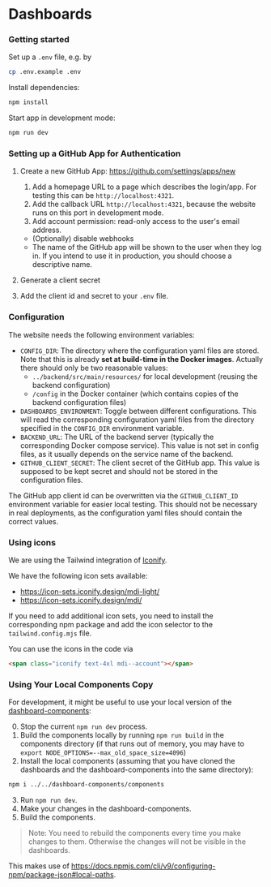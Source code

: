 # Dashboards

### Getting started

Set up a `.env` file, e.g. by

```bash
cp .env.example .env
```

Install dependencies:

```bash
npm install
```

Start app in development mode:

```bash
npm run dev
```

### Setting up a GitHub App for Authentication

1. Create a new GitHub App: https://github.com/settings/apps/new

    1. Add a homepage URL to a page which describes the login/app. For testing this can be `http://localhost:4321`.
    2. Add the callback URL `http://localhost:4321`, because the website runs on this port in development mode.
    3. Add account permission: read-only access to the user's email address.

    - (Optionally) disable webhooks
    - The name of the GitHub app will be shown to the user when they log in.
      If you intend to use it in production, you should choose a descriptive name.

2. Generate a client secret
3. Add the client id and secret to your `.env` file.

### Configuration

The website needs the following environment variables:

- `CONFIG_DIR`: The directory where the configuration yaml files are stored.
  Note that this is already **set at build-time in the Docker images**.
  Actually there should only be two reasonable values:
    - `../backend/src/main/resources/` for local development (reusing the backend configuration)
    - `/config` in the Docker container (which contains copies of the backend configuration files)
- `DASHBOARDS_ENVIRONMENT`: Toggle between different configurations.
  This will read the corresponding configuration yaml files from the directory specified in the `CONFIG_DIR` environment
  variable.
- `BACKEND_URL`: The URL of the backend server (typically the corresponding Docker compose service).
  This value is not set in config files, as it usually depends on the service name of the backend.
- `GITHUB_CLIENT_SECRET`: The client secret of the GitHub app.
  This value is supposed to be kept secret and should not be stored in the configuration files.

The GitHub app client id can be overwritten via the `GITHUB_CLIENT_ID` environment variable for easier local testing.
This should not be necessary in real deployments, as the configuration yaml files should contain the correct values.

### Using icons

We are using the Tailwind integration of [Iconify](https://iconify.design/docs/usage/css/tailwind/).

We have the following icon sets available:

- https://icon-sets.iconify.design/mdi-light/
- https://icon-sets.iconify.design/mdi/

If you need to add additional icon sets,
you need to install the corresponding npm package
and add the icon selector to the `tailwind.config.mjs` file.

You can use the icons in the code via

```html
<span class="iconify text-4xl mdi--account"></span>
```

### Using Your Local Components Copy

For development, it might be useful to use your local version of the
[dashboard-components](https://github.com/GenSpectrum/dashboard-components):

0. Stop the current `npm run dev` process.
1. Build the components locally by running `npm run build` in the components directory (if that runs out of memory, you may have to `export NODE_OPTIONS=--max_old_space_size=4096`)
2. Install the local components
   (assuming that you have cloned the dashboards and the dashboard-components into the same directory):

```bash
npm i ../../dashboard-components/components
```

3. Run `npm run dev`.
4. Make your changes in the dashboard-components.
5. Build the components.

> Note: You need to rebuild the components every time you make changes to them.
> Otherwise the changes will not be visible in the dashboards.

This makes use of https://docs.npmjs.com/cli/v9/configuring-npm/package-json#local-paths.
